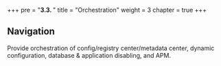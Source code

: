 +++
pre = "<b>3.3. </b>"
title = "Orchestration"
weight = 3
chapter = true
+++

## Navigation

Provide orchestration of config/registry center/metadata center, dynamic configuration, database & application disabling, and APM.
